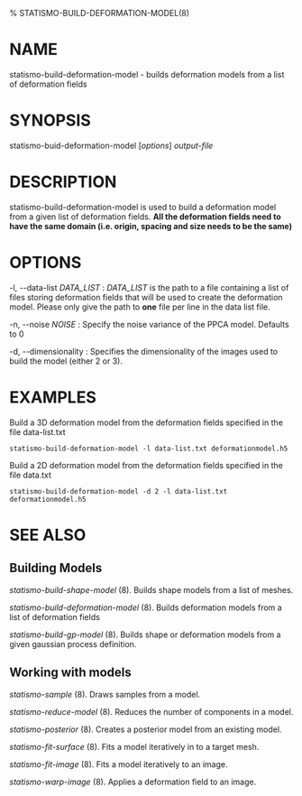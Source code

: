 % STATISMO-BUILD-DEFORMATION-MODEL(8)


# NAME

statismo-build-deformation-model - builds deformation models from a list of deformation fields


# SYNOPSIS

statismo-buid-deformation-model [*options*] *output-file*


# DESCRIPTION

statismo-build-deformation-model is used to build a deformation model from a given list of deformation fields. 
**All the deformation fields need to have the same domain (i.e. origin, spacing and size needs to be the same)**


# OPTIONS

-l, \--data-list *DATA_LIST*
:	*DATA_LIST* is the path to a file containing a list of files storing deformation fields that will be used to create the deformation model. Please only give the path to **one** file per line in the data list file.

-n, \--noise *NOISE*
:	Specify the noise variance of the PPCA model. Defaults to 0

-d, \--dimensionality 
:	Specifies the dimensionality of the images used to build the model (either 2 or 3).


# EXAMPLES

Build a 3D deformation model from the deformation fields specified in the file data-list.txt

    statismo-build-deformation-model -l data-list.txt deformationmodel.h5

Build a 2D deformation model from the deformation fields specified in the file data.txt

    statismo-build-deformation-model -d 2 -l data-list.txt deformationmodel.h5


# SEE ALSO

## Building Models

*statismo-build-shape-model* (8).
Builds shape models from a list of meshes.

*statismo-build-deformation-model* (8).
Builds deformation models from a list of deformation fields

*statismo-build-gp-model* (8).
Builds shape or deformation models from a given gaussian process definition.


## Working with models

*statismo-sample* (8).
Draws samples from a model.

*statismo-reduce-model* (8).
Reduces the number of components in a model.

*statismo-posterior* (8).
Creates a posterior model from an existing model.

*statismo-fit-surface* (8).
Fits a model iteratively in to a target mesh.

*statismo-fit-image* (8).
Fits a model iteratively to an image.

*statismo-warp-image* (8).
Applies a deformation field to an image.
